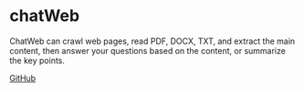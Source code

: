# chatWeb

ChatWeb can crawl web pages, read PDF, DOCX, TXT, and extract the main content, then answer your questions based on the content, or summarize the key points.

[GitHub](https://github.com/SkywalkerDarren/chatWeb)